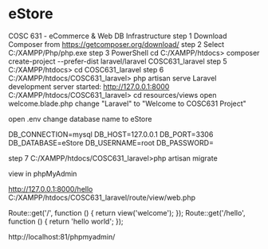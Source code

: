 # eStore
COSC 631 - eCommerce &amp; Web DB Infrastructure
step 1 Download Composer from https://getcomposer.org/download/
step 2 Select C:/XAMPP/Php/php.exe
step 3 PowerShell cd C:/XAMPP/htdocs> composer create-project --prefer-dist laravel/laravel COSC631_laravel 
step 5 C:/XAMPP/htdocs> cd COSC631_laravel 
step 6 C:/XAMPP/htdocs/COSC631_laravel> php artisan serve
Laravel development server started: http://127.0.0.1:8000
C:/XAMPP/htdocs/COSC631_laravel> cd resources/views
open welcome.blade.php
change "Laravel" to "Welcome to COSC631 Project"

open .env
change database name to eStore

DB_CONNECTION=mysql
DB_HOST=127.0.0.1
DB_PORT=3306
DB_DATABASE=eStore
DB_USERNAME=root
DB_PASSWORD=

step 7 C:/XAMPP/htdocs/COSC631_laravel>php artisan migrate

view in phpMyAdmin

http://127.0.0.1:8000/hello
C:/XAMPP/htdocs/COSC631_laravel/route/view/web.php

Route::get('/', function () {
    return view('welcome');
});
Route::get('/hello', function () {
    return '<h>hello world</h>';
});

http://localhost:81/phpmyadmin/
